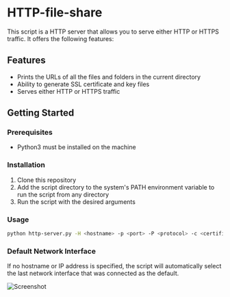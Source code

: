 # HTTP-file-share

This script is a HTTP server that allows you to serve either HTTP or HTTPS traffic. It offers the following features:

## Features
- Prints the URLs of all the files and folders in the current directory
- Ability to generate SSL certificate and key files
- Serves either HTTP or HTTPS traffic

## Getting Started

### Prerequisites
- Python3 must be installed on the machine

### Installation
1. Clone this repository
2. Add the script directory to the system's PATH environment variable to run the script from any directory
3. Run the script with the desired arguments

### Usage
```sh
python http-server.py -H <hostname> -p <port> -P <protocol> -c <certificate> -k <key> -gs <generate_ssl>
```
### Default Network Interface
If no hostname or IP address is specified, the script will automatically select the last network interface that was connected as the default.

![Screenshot](https://github.com/hackerswat/http-server-script/blob/main/Screenshot.png)
